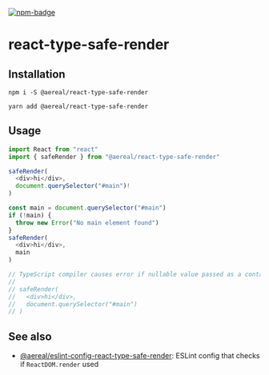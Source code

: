 [![npm-badge][npm-badge]][npm-permalink]

# react-type-safe-render

## Installation

```
npm i -S @aereal/react-type-safe-render
```

```
yarn add @aereal/react-type-safe-render
```

## Usage

```typescript
import React from "react"
import { safeRender } from "@aereal/react-type-safe-render"

safeRender(
  <div>hi</div>,
  document.querySelector("#main")!
)

const main = document.querySelector("#main")
if (!main) {
  throw new Error("No main element found")
}
safeRender(
  <div>hi</div>,
  main
)

// TypeScript compiler causes error if nullable value passed as a container argument such as below code.
//
// safeRender(
//   <div>hi</div>,
//   document.querySelector("#main")
// )
```

## See also

- [@aereal/eslint-config-react-type-safe-render][eslint-config-react-type-safe-render]: ESLint config that checks if `ReactDOM.render` used

[npm-badge]: https://img.shields.io/npm/v/@aereal/react-type-safe-render
[eslint-config-react-type-safe-render]: ../eslint-config-react-type-safe-render
[npm-permalink]: https://www.npmjs.com/package/@aereal/react-type-safe-render
